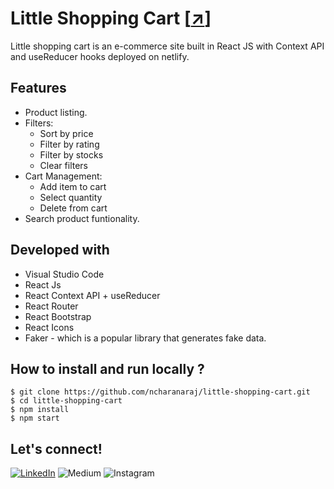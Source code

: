 # Little Shopping Cart [[↗️](https://littleshoppingcart.netlify.app/)]

Little shopping cart is an e-commerce site built in React JS with Context API and useReducer hooks deployed on netlify.

## Features

* Product listing.
* Filters:
    * Sort by price
    * Filter by rating
    * Filter by stocks
    * Clear filters
* Cart Management:
    * Add item to cart
    * Select quantity
    * Delete from cart
* Search product funtionality.

## Developed with

- Visual Studio Code
- React Js
- React Context API + useReducer
- React Router
- React Bootstrap
- React Icons
- Faker - which is a popular library that generates fake data.

## How to install and run locally ?

```
$ git clone https://github.com/ncharanaraj/little-shopping-cart.git
$ cd little-shopping-cart
$ npm install
$ npm start
```

## Let's connect!

[![LinkedIn](https://img.shields.io/badge/linkedin-%230077B5.svg?style=for-the-badge&logo=linkedin&logoColor=white)](https://www.linkedin.com/in/ncharanaraj/)
![Medium](https://img.shields.io/badge/Medium-12100E?style=for-the-badge&logo=medium&logoColor=white)
![Instagram](https://img.shields.io/badge/Instagram-%23E4405F.svg?style=for-the-badge&logo=Instagram&logoColor=white)
